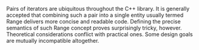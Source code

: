 Pairs of iterators are ubiquitous throughout the C++ library. It is generally accepted that combining such a pair into a single entity usually termed Range delivers more concise and readable code. Defining the precise semantics of such Range concept proves surprisingly tricky, however. Theoretical considerations conflict with practical ones. Some design goals are mutually incompatible altogether.
